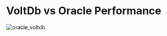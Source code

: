 # VoltDb vs Oracle Performance 

![oracle_voltdb](https://user-images.githubusercontent.com/73312086/183641031-a531380d-af80-4867-9f8a-fe18c2b7cc44.JPG)
